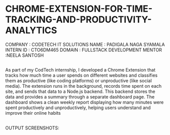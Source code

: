 # CHROME-EXTENSION-FOR-TIME-TRACKING-AND-PRODUCTIVITY-ANALYTICS
COMPANY   : CODETECH IT SOLUTIONS
NAME      :    PADIGALA NAGA SYAMALA
INTERN ID : CTO6DM465
DOMAIN    : FULLSTACK DEVELOPMENT
MENTOR    :NEELA SANTOSH
##
As part of my CodTech internship, I developed a Chrome Extension that tracks how much time a user spends on different websites and classifies them as productive (like coding platforms) or unproductive (like social media). The extension runs in the background, records time spent on each site, and sends that data to a Node.js backend. This backend stores the data and provides a summary through a separate dashboard page. The dashboard shows a clean weekly report displaying how many minutes were spent productively and unproductively, helping users understand and improve their online habits
##
OUTPUT SCREENSHOTS:
